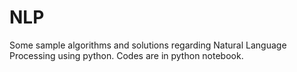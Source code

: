 # NLP
Some sample algorithms and solutions regarding Natural Language Processing using python.
Codes are in python notebook.

